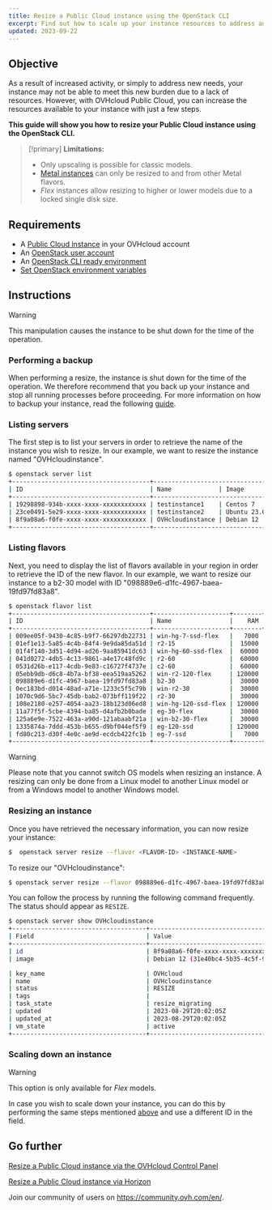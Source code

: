 ```yaml
---
title: Resize a Public Cloud instance using the OpenStack CLI
excerpt: Find out how to scale up your instance resources to address an increased activity
updated: 2023-09-22
---
```


## Objective

As a result of increased activity, or simply to address new needs, your instance may not be able to meet this new burden due to a lack of resources. However, with OVHcloud Public Cloud, you can increase the resources available to your instance with just a few steps.

**This guide will show you how to resize your Public Cloud instance using the OpenStack CLI.**

> [!primary]
> **Limitations:**
>
> - Only upscaling is possible for classic models.
> - [Metal instances](https://www.ovhcloud.com/asia/public-cloud/metal-instances/) can only be resized to and from other Metal flavors.
> - *Flex* instances allow resizing to higher or lower models due to a locked single disk size.
>

## Requirements

- A [Public Cloud instance](https://www.ovhcloud.com/asia/public-cloud/) in your OVHcloud account
- An [OpenStack user account](/pages/platform/public-cloud/create_and_delete_a_user)
- An [OpenStack CLI ready environment](/pages/platform/public-cloud/prepare_the_environment_for_using_the_openstack_api)
- [Set OpenStack environment variables](/pages/platform/public-cloud/loading_openstack_environment_variables)


## Instructions

> [!warning]
>
> This manipulation causes the instance to be shut down for the time of the operation.
>

### Performing a backup

When performing a resize, the instance is shut down for the time of the operation. We therefore recommend that you back up your instance and stop all running processes before proceeding. For more information on how to backup your instance, read the following [guide](/pages/platform/public-cloud/save_an_instance).

### Listing servers

The first step is to list your servers in order to retrieve the name of the instance you wish to resize. In our example, we want to resize the instance named "OVHcloudinstance".

```bash
$ openstack server list
+--------------------------------------+----------------------------------------------------------------+--------+---------------------------------------------+
| ID                                   | Name             | Image      | Flavor |        | Status | Networks                                    | 
+--------------------------------------+----------------------------------------------------------------+--------+---------------------------------------------+
| 19298898-934b-xxxx-xxxx-xxxxxxxxxxxx | testinstance1    | Centos 7     | d2-2 |        | ACTIVE | Ext-Net=111.112.113.9, 2607:5300:xxx:xxxx::ae9                                                       
| 23ce0491-5e29-xxxx-xxxx-xxxxxxxxxxxx | testinstance2    | Ubuntu 23.04 | d2-2 |        | ACTIVE | Ext-Net=111.112.113.61, 2607:5300:xxx:xxxx::c0a                                                          
| 8f9a08a6-f0fe-xxxx-xxxx-xxxxxxxxxxxx | OVHcloudinstance | Debian 12    | b2-7 |        | ACTIVE | Ext-Net=111.112.113.200, 2607:5300:xxx:xxxx::9a3                                  
+--------------------------------------+----------------------------------------------------------------+--------+----------------------------------------------+
```

### Listing flavors <a name="flavorlist"></a>

Next, you need to display the list of flavors available in your region in order to retrieve the ID of the new flavor. In our example, we want to resize our instance to a b2-30 model with ID "098889e6-d1fc-4967-baea-19fd97fd83a8".

```bash
$ openstack flavor list
+--------------------------------------+---------------------+--------+------+-----------+-------+-----------+
| ID                                   | Name                |    RAM | Disk | Ephemeral | VCPUs | Is Public |
+--------------------------------------+---------------------+--------+------+-----------+-------+-----------+
| 009ee05f-9430-4c85-b9f7-66297db22731 | win-hg-7-ssd-flex   |   7000 |   50 |         0 |     2 | True      |
| 01ef1e13-5a85-4c4b-84f4-9e9da85da51d | r2-15               |  15000 |   50 |         0 |     2 | True      |
| 01f4f140-3d51-4d94-ad26-9aa85941dc63 | win-hg-60-ssd-flex  |  60000 |   50 |         0 |    16 | True      |
| 041d0272-4db5-4c13-9861-a4e17c48fd9c | r2-60               |  60000 |  100 |         0 |     4 | True      |
| 0531d26b-e117-4cdb-9e83-c16727f4737e | c2-60               |  60000 |  400 |         0 |    16 | True      |
| 05ebb9db-d6c8-4b7a-bf38-eea519aa5262 | win-r2-120-flex     | 120000 |   50 |         0 |     8 | True      |
| 098889e6-d1fc-4967-baea-19fd97fd83a8 | b2-30               |  30000 |  200 |         0 |     8 | True      |
| 0ec183bd-d014-48ad-a71e-1233c5f5c79b | win-r2-30           |  30000 |   50 |         0 |     2 | True      |
| 1070c9d6-5bc7-45db-bab2-073bff119f22 | r2-30               |  30000 |   50 |         0 |     2 | True      |
| 108e2180-e257-4054-aa23-18b123d06ed8 | win-hg-120-ssd-flex | 120000 |   50 |         0 |    32 | True      |
| 11a77f5f-5cbe-4394-ba85-d4afb2b0bade | eg-30-flex          |  30000 |   50 |         0 |     8 | True      |
| 125a6e9e-7522-463a-a90d-121abaabf21a | win-b2-30-flex      |  30000 |   50 |         0 |     8 | True      |
| 1335874a-7ddd-453b-b655-d9bf044ef5f9 | eg-120-ssd          | 120000 |  800 |         0 |    32 | True      |
| fd80c213-d30f-4e0c-ae9d-ecdcb422fc1b | eg-7-ssd            |   7000 |  100 |         0 |     2 | True      |
+--------------------------------------+---------------------+--------+------+-----------+-------+-----------+
```

> [!warning]
> Please note that you cannot switch OS models when resizing an instance. A resizing can only be done from a Linux model to another Linux model or from a Windows model to another Windows model.
>

### Resizing an instance

Once you have retrieved the necessary information, you can now resize your instance:

```bash
$  openstack server resize --flavor <FLAVOR-ID> <INSTANCE-NAME>
```

To resize our "OVHcloudinstance":

```bash
$ openstack server resize --flavor 098889e6-d1fc-4967-baea-19fd97fd83a8 OVHcloudinstance
```

You can follow the process by running the following command frequently. The status should appear as `RESIZE`.

```bash
$ openstack server show OVHcloudinstance
+-------------------------------------+----------------------------------------------------------------------------------------------------------------------------------------------------------------------------------------------------+
| Field                               | Value                                                                                                                                                                                              |
+-------------------------------------+----------------------------------------------------------------------------------------------------------------------------------------------------------------------------------------------------+
| id                                  | 8f9a08a6-f0fe-xxxx-xxxx-xxxxxxxxxxxx                                                                                                                                                              |
| image                               | Debian 12 (31e40bc4-5b35-4c5f-96ff-37df3660dec0)                                                                                                                                                   |

| key_name                            | OVHcloud                                                                                                                                                                                               |
| name                                | OVHcloudinstance                                                                                                                                                                                     |
| status                              | RESIZE                                                                                                                                                                                             |
| tags                                |                                                                                                                                                                                                    |
| task_state                          | resize_migrating                                                                                                                                                                                   |
| updated                             | 2023-08-29T20:02:05Z                                                                                                                                                                               |
| updated_at                          | 2023-08-29T20:02:05Z                                                                                                                                                                               |
| vm_state                            | active           
+-------------------------------------+----------------------------------------------------------------------------------------------------------------------------------------------------------------------------------------------------+
```

### Scaling down an instance

> [!warning]
> This option is only available for *Flex* models.
>

In case you wish to scale down your instance, you can do this by performing the same steps mentioned [above](#flavorlist) and use a different ID in the <FLAVOR-ID> field.

## Go further

[Resize a Public Cloud instance via the OVHcloud Control Panel](/pages/public_cloud/compute/resize_instance_manager)

[Resize a Public Cloud instance via Horizon](/pages/public_cloud/compute/resize_of_an_instance)

Join our community of users on <https://community.ovh.com/en/>.